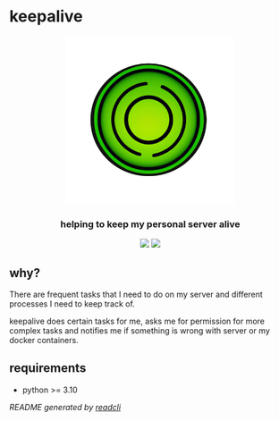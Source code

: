 # keepalive

<div align="center">
    <a href="https://johannespour.de"><img src="./logo.png" width="300px" /></a>
    <br>
    <h3>helping to keep my personal server alive</h3>
    <img src="https://img.shields.io/github/license/Tch1b0/keepalive" width="88px" />
    <img src="https://img.shields.io/github/issues/Tch1b0/keepalive" width="88px" />
</div>

## why?

There are frequent tasks that I need to do on my server and different processes I need to keep track of.

keepalive does certain tasks for me, asks me for permission for more complex tasks and notifies me if something is wrong with server or my docker containers.

## requirements

-   python >= 3.10

_README generated by [readcli](https://github.com/Tch1b0/readcli)_
